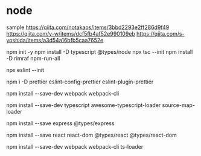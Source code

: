 # node

sample
https://qiita.com/notakaos/items/3bbd2293e2ff286d9f49
https://qiita.com/y-w/items/dcf5fb4af52e990109eb
https://qiita.com/s-yoshida/items/a3d54a16bfb5caa7652e


npm init -y
npm install -D typescript @types/node
npx tsc --init
npm install -D rimraf npm-run-all

npx eslint --init

npm i -D  prettier eslint-config-prettier eslint-plugin-prettier

npm install --save-dev webpack webpack-cli

npm install --save-dev typescript awesome-typescript-loader source-map-loader

npm install --save express @types/express

npm install --save react react-dom @types/react @types/react-dom

npm install --save-dev webpack webpack-cli ts-loader
